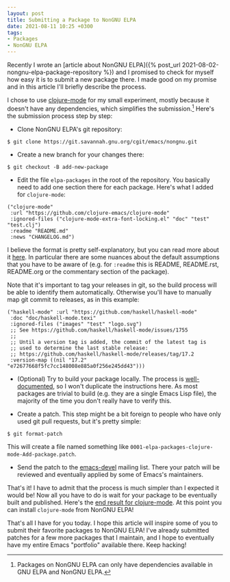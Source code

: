```yaml
---
layout: post
title: Submitting a Package to NonGNU ELPA
date: 2021-08-11 10:25 +0300
tags:
- Packages
- NonGNU ELPA
---
```


Recently I wrote an [article about NonGNU ELPA]({% post_url 2021-08-02-nongnu-elpa-package-repository %}) and I promised to check for
myself how easy it is to submit a new package there. I made good on my promise and in this article I'll briefly describe the process.

I chose to use [clojure-mode](https://github.com/clojure-emacs/clojure-mode) for my small experiment, mostly because it doesn't have any dependencies, which simplifies the submission.[^1] Here's the submission process step by step:

* Clone NonGNU ELPA's git repository:

``` shellsession
$ git clone https://git.savannah.gnu.org/cgit/emacs/nongnu.git
```



* Create a new branch for your changes there:

``` shellsession
$ git checkout -B add-new-package
```

* Edit the file `elpa-packages` in the root of the repository. You basically need to add one section there for each package. Here's what I added for `clojure-mode`:

``` emacs-lisp
("clojure-mode"
 :url "https://github.com/clojure-emacs/clojure-mode"
 :ignored-files ("clojure-mode-extra-font-locking.el" "doc" "test" "test.clj")
 :readme "README.md"
 :news "CHANGELOG.md")
```

I believe the format is pretty self-explanatory, but you can read more about it [here](https://git.savannah.gnu.org/cgit/emacs/elpa.git/tree/README?h=elpa-admin).
In particular there are some nuances about the default assumptions that you have to be aware of (e.g. for `:readme` this is README, README.rst, README.org or the commentary section of the package).

Note that it's important to tag your releases in git, so the build process will be able to identify them automatically. Otherwise you'll have to manually map git commit
to releases, as in this example:

``` emacs-lisp
("haskell-mode"	:url "https://github.com/haskell/haskell-mode"
 :doc "doc/haskell-mode.texi"
 :ignored-files ("images" "test" "logo.svg")
 ;; See https://github.com/haskell/haskell-mode/issues/1755
 ;;
 ;; Until a version tag is added, the commit of the latest tag is
 ;; used to determine the last stable release:
 ;; https://github.com/haskell/haskell-mode/releases/tag/17.2
 :version-map ((nil "17.2" "e72677668f5fc7cc148008e885a0f256e245dd43")))
```

* (Optional) Try to build your package locally. The process is [well-documented](https://git.savannah.gnu.org/cgit/emacs/nongnu.git/tree/README.org), so I won't
duplicate the instructions here. As most packages are trivial to build (e.g. they are a single Emacs Lisp file), the majority of the time you don't really have to verify this.

* Create a patch. This step might be a bit foreign to people who have only used git pull requests, but it's pretty simple:

``` shellsession
$ git format-patch
```

This will create a file named something like `0001-elpa-packages-clojure-mode-Add-package.patch`.

* Send the patch to the [emacs-devel](https://lists.gnu.org/mailman/listinfo/emacs-devel) mailing list. There your patch will be reviewed
and eventually applied by some of Emacs's maintainers.

That's it! I have to admit that the process is much simpler than I expected it
would be! Now all you have to do is wait for your package to be eventually
built and published. Here's the [end
result for clojure-mode](https://elpa.nongnu.org/nongnu/clojure-mode.html).  At this point you
can install `clojure-mode` from NonGNU ELPA!

That's all I have for you today. I hope this article will inspire some of you to submit their favorite packages to NonGNU ELPA! I've already submitted
patches for a few more packages that I maintain, and I hope to eventually have my entire Emacs "portfolio" available there. Keep hacking!

[^1]: Packages on NonGNU ELPA can only have dependencies available in GNU ELPA and NonGNU ELPA.
